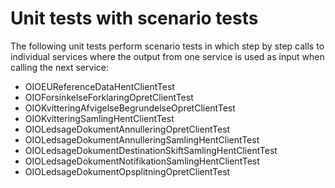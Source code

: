 # Unit tests with scenario tests

The following unit tests perform scenario tests in which step by step calls
to individual services where the output from one service is used as input
when calling the next service:

* OIOEUReferenceDataHentClientTest
* OIOForsinkelseForklaringOpretClientTest
* OIOKvitteringAfvigelseBegrundelseOpretClientTest
* OIOKvitteringSamlingHentClientTest
* OIOLedsageDokumentAnnulleringOpretClientTest
* OIOLedsageDokumentAnnulleringSamlingHentClientTest
* OIOLedsageDokumentDestinationSkiftSamlingHentClientTest
* OIOLedsageDokumentNotifikationSamlingHentClientTest
* OIOLedsageDokumentOpsplitningOpretClientTest